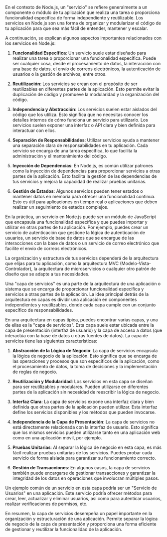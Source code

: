 En el contexto de Node.js, un "servicio" se refiere generalmente a un componente o módulo de tu aplicación que realiza una tarea o proporciona funcionalidad específica de forma independiente y reutilizable. Los servicios en Node.js son una forma de organizar y modularizar el código de tu aplicación para que sea más fácil de entender, mantener y escalar.

A continuación, se explican algunos aspectos importantes relacionados con los servicios en Node.js:

1. **Funcionalidad Específica**: Un servicio suele estar diseñado para realizar una tarea o proporcionar una funcionalidad específica. Puede ser cualquier cosa, desde el procesamiento de datos, la interacción con una base de datos, el envío de correos electrónicos, la autenticación de usuarios o la gestión de archivos, entre otros.

2. **Reutilización**: Los servicios se crean con el propósito de ser reutilizables en diferentes partes de la aplicación. Esto permite evitar la duplicación de código y promueve la modularidad y la organización del código.

3. **Independencia y Abstracción**: Los servicios suelen estar aislados del código que los utiliza. Esto significa que no necesitas conocer los detalles internos de cómo funciona un servicio para utilizarlo. Los servicios suelen exponer una interfaz o API clara y bien definida para interactuar con ellos.

4. **Separación de Responsabilidades**: Utilizar servicios ayuda a mantener una separación clara de responsabilidades en tu aplicación. Cada servicio se encarga de una tarea específica, lo que facilita la administración y el mantenimiento del código.

5. **Inyección de Dependencias**: En Node.js, es común utilizar patrones como la inyección de dependencias para proporcionar servicios a otras partes de la aplicación. Esto facilita la gestión de las dependencias de tus servicios y mejora la capacidad de realizar pruebas unitarias.

6. **Gestión de Estados**: Algunos servicios pueden tener estados o mantener datos en memoria para ofrecer una funcionalidad continua. Esto es útil para aplicaciones en tiempo real o aplicaciones que deben realizar un seguimiento de estados complejos.

En la práctica, un servicio en Node.js puede ser un módulo de JavaScript que encapsula una funcionalidad específica y que puedes importar y utilizar en otras partes de tu aplicación. Por ejemplo, puedes crear un servicio de autenticación que gestione la lógica de autenticación de usuarios, un servicio de base de datos que se encargue de las interacciones con la base de datos o un servicio de correo electrónico que facilite el envío de correos electrónicos.

La organización y estructura de tus servicios dependerá de la arquitectura que elijas para tu aplicación, como la arquitectura MVC (Modelo-Vista-Controlador), la arquitectura de microservicios o cualquier otro patrón de diseño que se adapte a tus necesidades.

Una "capa de servicios" es una parte de la arquitectura de una aplicación o sistema que se encarga de proporcionar funcionalidad específica y servicios a otras partes de la aplicación. La idea principal detrás de la arquitectura en capas es dividir una aplicación en componentes independientes y reutilizables, donde cada capa cumple con un conjunto específico de responsabilidades.

En una arquitectura en capas típica, puedes encontrar varias capas, y una de ellas es la "capa de servicios". Esta capa suele estar ubicada entre la capa de presentación (interfaz de usuario) y la capa de acceso a datos (que interactúa con la base de datos u otras fuentes de datos). La capa de servicios tiene las siguientes características:

1. **Abstracción de la Lógica de Negocio**: La capa de servicios encapsula la lógica de negocio de la aplicación. Esto significa que se encarga de las operaciones y procesos que son específicos de la aplicación, como el procesamiento de datos, la toma de decisiones y la implementación de reglas de negocio.

2. **Reutilización y Modularidad**: Los servicios en esta capa se diseñan para ser reutilizables y modulares. Pueden utilizarse en diferentes partes de la aplicación sin necesidad de reescribir la lógica de negocio.

3. **Interfaz Clara**: La capa de servicios expone una interfaz clara y bien definida que otras partes de la aplicación pueden utilizar. Esta interfaz define los servicios disponibles y los métodos que pueden invocarse.

4. **Independencia de la Capa de Presentación**: La capa de servicios no está directamente relacionada con la interfaz de usuario. Esto significa que los mismos servicios pueden utilizarse tanto en una aplicación web como en una aplicación móvil, por ejemplo.

5. **Pruebas Unitarias**: Al separar la lógica de negocio en esta capa, es más fácil realizar pruebas unitarias de los servicios. Puedes probar cada servicio de forma aislada para garantizar su funcionamiento correcto.

6. **Gestión de Transacciones**: En algunos casos, la capa de servicios también puede encargarse de gestionar transacciones y garantizar la integridad de los datos en operaciones que involucran múltiples pasos.

Un ejemplo común de un servicio en esta capa podría ser un "Servicio de Usuarios" en una aplicación. Este servicio podría ofrecer métodos para crear, leer, actualizar y eliminar usuarios, así como para autenticar usuarios, realizar verificaciones de permisos, etc.

En resumen, la capa de servicios desempeña un papel importante en la organización y estructuración de una aplicación. Permite separar la lógica de negocio de la capa de presentación y proporciona una forma eficiente de gestionar y reutilizar la funcionalidad de la aplicación.
